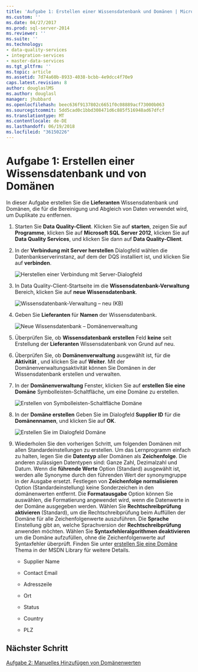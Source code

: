 ```yaml
---
title: 'Aufgabe 1: Erstellen einer Wissensdatenbank und Domänen | Microsoft Docs'
ms.custom: ''
ms.date: 04/27/2017
ms.prod: sql-server-2014
ms.reviewer: ''
ms.suite: ''
ms.technology:
- data-quality-services
- integration-services
- master-data-services
ms.tgt_pltfrm: ''
ms.topic: article
ms.assetid: 7d74a60b-8933-4038-bcbb-4e9dcc4f70e9
caps.latest.revision: 8
author: douglaslMS
ms.author: douglasl
manager: jhubbard
ms.openlocfilehash: beec636f9137802c6651f0c08889acf73000b063
ms.sourcegitcommit: 5dd5cad0c1bbd308471d6c885f516948ad67dfcf
ms.translationtype: MT
ms.contentlocale: de-DE
ms.lasthandoff: 06/19/2018
ms.locfileid: "36150226"
---
```

# <a name="task-1-creating-a-knowledge-base-and-domains"></a>Aufgabe 1: Erstellen einer Wissensdatenbank und von Domänen
  In dieser Aufgabe erstellen Sie die **Lieferanten** Wissensdatenbank und Domänen, die für die Bereinigung und Abgleich von Daten verwendet wird, um Duplikate zu entfernen.  
  
1.  Starten Sie **Data Quality-Client**. Klicken Sie auf **starten**, zeigen Sie auf **Programme**, klicken Sie auf **Microsoft SQL Server 2012**, klicken Sie auf **Data Quality Services**, und klicken Sie dann auf  **Data Quality-Client**.  
  
2.  In der **Verbindung mit Server herstellen** Dialogfeld wählen die Datenbankserverinstanz, auf dem der DQS installiert ist, und klicken Sie auf **verbinden**.  
  
     ![Herstellen einer Verbindung mit Server-Dialogfeld](../../2014/tutorials/media/et-creatingaknowledgebaseanddomains-01.jpg "Herstellen einer Verbindung mit Server (Dialogfeld)")  
  
3.  In Data Quality-Client-Startseite im die **Wissensdatenbank-Verwaltung** Bereich, klicken Sie auf **neue Wissensdatenbank**.  
  
     ![Wissensdatenbank-Verwaltung – neu (KB)](../../2014/tutorials/media/et-creatingaknowledgebaseanddomains-02.jpg "Wissensdatenbank-Verwaltung – neu (KB)")  
  
4.  Geben Sie **Lieferanten** für **Namen** der Wissensdatenbank.  
  
     ![Neue Wissensdatenbank – Domänenverwaltung](../../2014/tutorials/media/et-creatingaknowledgebaseanddomains-03.jpg "neue Wissensdatenbank – Domänenverwaltung")  
  
5.  Überprüfen Sie, ob **Wissensdatenbank erstellen** Feld **keine** seit Erstellung der **Lieferanten** Wissensdatenbank von Grund auf neu.  
  
6.  Überprüfen Sie, ob **Domänenverwaltung** ausgewählt ist, für die **Aktivität** , und klicken Sie auf **Weiter**. Mit der Domänenverwaltungsaktivität können Sie Domänen in der Wissensdatenbank erstellen und verwalten.  
  
7.  In der **Domänenverwaltung** Fenster, klicken Sie auf **erstellen Sie eine Domäne** Symbolleisten-Schaltfläche, um eine Domäne zu erstellen.  
  
     ![Erstellen von Symbolleisten-Schaltfläche Domäne](../../2014/tutorials/media/et-creatingaknowledgebaseanddomains-04.jpg "Domäne Symbolleisten-Schaltfläche \"erstellen\"")  
  
8.  In der **Domäne erstellen** Geben Sie im Dialogfeld **Supplier ID** für die **Domänennamen**, und klicken Sie auf **OK**.  
  
     ![Erstellen Sie im Dialogfeld Domäne](../../2014/tutorials/media/et-creatingaknowledgebaseanddomains-05.jpg "erstellen Domäne (Dialogfeld)")  
  
9. Wiederholen Sie den vorherigen Schritt, um folgenden Domänen mit allen Standardeinstellungen zu erstellen. Um das Lernprogramm einfach zu halten, legen Sie die **Datentyp** aller Domänen als **Zeichenfolge**. Die anderen zulässigen Datentypen sind: Ganze Zahl, Dezimalzahl und Datum. Wenn die **führende Werte** Option (Standard) ausgewählt ist, werden alle Synonyme durch den führenden Wert der synonymgruppe in der Ausgabe ersetzt. Festlegen von **Zeichenfolge normalisieren** Option (Standardeinstellung) keine Sonderzeichen in den domänenwerten entfernt. Die **Formatausgabe** Option können Sie auswählen, die Formatierung angewendet wird, wenn die Datenwerte in der Domäne ausgegeben werden. Wählen Sie **Rechtschreibprüfung aktivieren** (Standard), um die Rechtschreibprüfung beim Auffüllen der Domäne für alle Zeichenfolgenwerte auszuführen. Die **Sprache** Einstellung gibt an, welche Sprachversion der **Rechtschreibprüfung** anwenden möchten. Wählen Sie **Syntaxfehleralgorithmen deaktivieren** um die Domäne aufzufüllen, ohne die Zeichenfolgenwerte auf Syntaxfehler überprüft. Finden Sie unter [erstellen Sie eine Domäne](http://msdn.microsoft.com/library/hh510401.aspx) Thema in der MSDN Library für weitere Details.  
  
    -   Supplier Name  
  
    -   Contact Email  
  
    -   Adresszeile  
  
    -   Ort  
  
    -   Status  
  
    -   Country  
  
    -   PLZ  
  
## <a name="next-step"></a>Nächster Schritt  
 [Aufgabe 2: Manuelles Hinzufügen von Domänenwerten](../../2014/tutorials/task-2-adding-domain-values-manually.md)  
  
  
